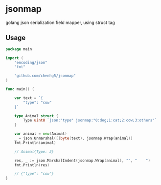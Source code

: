 # jsonmap
golang json serialization field mapper, using struct tag

## Usage

```go
package main

import (
    "encoding/json"
    "fmt"

    "github.com/chenhg5/jsonmap"
)

func main() {

    var text = `{
		"type": "cow"
	}`

	type Animal struct {
		Type uint8 `json:"type" jsonmap:"0:dog;1:cat;2:cow;3:others"`
	}

	var animal = new(Animal)
	_ = json.Unmarshal([]byte(text), jsonmap.Wrap(animal))
    fmt.Println(animal)

    // Animal{Type: 2}

    res, _ := json.MarshalIndent(jsonmap.Wrap(animal), "", "    ")
    fmt.Println(res)

    // {"type": "cow"}
}


```